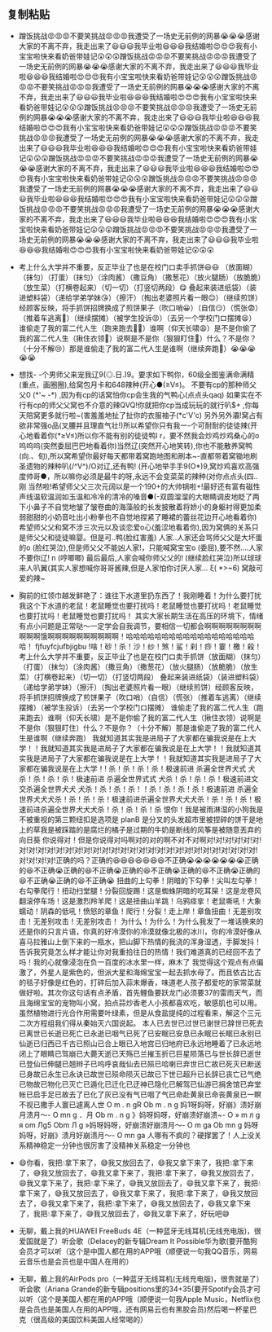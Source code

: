## 复制粘贴
- 蹭饭挑战😡😡😡不要笑挑战😡😡😡我遭受了一场史无前例的网暴😭😭😭感谢大家的不离不弃，我走出来了😃😃😃我毕业啦😆😆😆我结婚啦😍😍😍我有小宝宝啦快来看奶爸带娃记😲😲😲蹭饭挑战😡😡😡不要笑挑战😡😡😡我遭受了一场史无前例的网暴😭😭😭感谢大家的不离不弃，我走出来了😃😃😃我毕业啦😆😆😆我结婚啦😍😍😍我有小宝宝啦快来看奶爸带娃记😲😲😲蹭饭挑战😡😡😡不要笑挑战😡😡😡我遭受了一场史无前例的网暴😭😭😭感谢大家的不离不弃，我走出来了😃😃😃我毕业啦😆😆😆我结婚啦😍😍😍我有小宝宝啦快来看奶爸带娃记😲😲😲蹭饭挑战😡😡😡不要笑挑战😡😡😡我遭受了一场史无前例的网暴😭😭😭感谢大家的不离不弃，我走出来了😃😃😃我毕业啦😆😆😆我结婚啦😍😍😍我有小宝宝啦快来看奶爸带娃记😲😲😲蹭饭挑战😡😡😡不要笑挑战😡😡😡我遭受了一场史无前例的网暴😭😭😭感谢大家的不离不弃，我走出来了😃😃😃我毕业啦😆😆😆我结婚啦😍😍😍我有小宝宝啦快来看奶爸带娃记😲😲😲蹭饭挑战😡😡😡不要笑挑战😡😡😡我遭受了一场史无前例的网暴😭😭😭感谢大家的不离不弃，我走出来了😃😃😃我毕业啦😆😆😆我结婚啦😍😍😍我有小宝宝啦快来看奶爸带娃记😲😲😲蹭饭挑战😡😡😡不要笑挑战😡😡😡我遭受了一场史无前例的网暴😭😭😭感谢大家的不离不弃，我走出来了😃😃😃我毕业啦😆😆😆我结婚啦😍😍😍我有小宝宝啦快来看奶爸带娃记😲😲😲蹭饭挑战😡😡😡不要笑挑战😡😡😡我遭受了一场史无前例的网暴😭😭😭感谢大家的不离不弃，我走出来了😃😃😃我毕业啦😆😆😆我结婚啦😍😍😍我有小宝宝啦快来看奶爸带娃记😲😲😲蹭饭挑战😡😡😡不要笑挑战😡😡😡我遭受了一场史无前例的网暴😭😭😭感谢大家的不离不弃，我走出来了😃😃😃我毕业啦😆😆😆我结婚啦😍😍😍我有小宝宝啦快来看奶爸带娃记😲😲😲

- 考上什么大学并不重要，反正毕业了也是在校门ロ卖手抓饼😃😃
（放面糊）（抹匀）（打蛋）（抹匀）（涂肉酱）（撒豆角）（撒葱花）（放火腿肠）（放脆脆）（放生菜）（打横卷起来）（切一切）（打竖切两段）😋
叠起来装进纸袋）（装进塑料袋）（递给学弟学妹😘）（擦汗）（掏出老婆照片看一眼😌）（继续煎饼）经顾客反映，将手抓饼招牌换成了煎饼果子（吹口哨😀）（自信😏）（慌张😨）（推着车逃离🚶）（继续摆摊）（被学生投诉😡）（去另一个学校门ロ摆摊😫）
谁偷走了我的富二代人生（跑来跑去🏃🏃）谁啊（仰天长啸😩）是不是你偷了我的富二代人生（揪住衣领🤬）说啊是不是你（狠狠盯住👀）什么？不是你？（十分不解😢）那是谁偷走了我的富二代人生是谁啊（继续奔跑😤）😭😭😭😭😭

- 想找- -个男师父来宠我辽9(◎.日.)9。要求如下鸭你，60级全图鉴满命满精(重点，画圈圈),给窝包月卡和648辣种(开心●(≥V≤)。
不要有cp的那种师父父0 (\*'~ -\*) ,因为有cp的话窝怕你cp会生我的气鸭心(点点头qaq)
如果实在不行有cp的师父父窝也不介意的辣QVQ!你就把你cp当成玩玩的就行叭$+ ,你每天陪窝更多就行啦~(害羞羞地扯了扯你的衣服袖子(\*c'V'c)
另外另外灞!窝占有欲非常强o品(叉腰并且理直气壮!)所以希望你只有我一-个可耐耐的徒徒辣(开心地看着你(\*≥V≤)所以你不能有别的徒徒鸭I r，要不然我会炒鸡炒鸡桑心的o呜呜呜(突然委屈巴巴地看着你)当然辽(突然开心地笑转),你也不能散养窝鸭
(向.、旬),所以窝希望你最好每天都带着窝跑地图和刷本~-直都带着窝锄地刷圣遗物的辣种叭(/^V^)/O对辽,还有鸭! (开心地举手手9(O\*)9,窝炒鸡喜欢高强度帅哥●，所以嘛你必须是最牛的呀,永远不会变菜菜的辣种(对你点点头(四..刚
当然啦!希望师父父三次元阔以是一个190+的大帅锅啦+!最好还有富有磁性声线温软温润如玉温和冷冷的清冷的嗓音●(-双圆溜溜的大眼睛调皮地眨了两下小鼻子不自觉地皱了皱卷曲的海藻般的长发披散着将娇小的身躯衬得更加柔弱甜甜的小奶音吐出小粉拳也不自觉地捏紧了睡裙的蕾丝花边开心地看着你)
希望师父父和窝不涉三次元以及谈恋爱o心(羞涩地看着你),因为窝俩的关系只是师父父和徒徒嘛婴。但是可..鸭(脸红害羞)
人家..人家还会骂师父父是大坏蛋的o (脸红哭泣),但是师父父不能凶人家!，只能喊窝宝宝o (委屈),要不然....人家不要你辽! n (哼唧唧)
最后最后,人家会喊你师父父的! (继续脸红哭泣)所以球球来人叭翼(其实人家想喊你哥哥酱辣,但是人家怕你讨厌人家... ξ( \*>~6)
窝敲可爱的辣~

- 胸前的红领巾越发鲜艳了：谁往下水道里扔东西了！我刚睡着！为什么要打扰我这个下水道的老鼠！老鼠睡觉也要打扰吗！老鼠睡觉也要打扰吗！老鼠睡觉也要打扰吗！老鼠睡觉也要打扰吗！
其实大家长期生活在高压的环境下，情绪有点小问题是正常哒～一定学会自我调节，要相信一切都会啊啊啊啊啊啊啊啊啊啊啊饿啊啊啊啊啊啊啊啊啊啊！哈哈哈哈哈哈哈哈哈哈哈哈哈哈哈哈哈哈哈！ fjfuyfcjufbjigbu !啥！砂！杀！沙！纱！煞！鲨！刹！痧！霎！檄！殺！
考上什么大学并不重要，反正毕业了也是在校门ロ卖手抓饼（放面糊）（抹匀）（打蛋）（抹匀）（涂肉酱）（撒豆角）（撒葱花）（放火腿肠）（放脆脆）（放生菜）（打横卷起来）（切一切）（打竖切两段）
叠起来装进纸袋）（装进塑料袋）（递给学弟学妹）（擦汗）（掏出老婆照片看一眼）（继续煎饼）经顾客反映，将手抓饼招牌换成了煎饼果子（吹口哨）（自信）（慌张）（推着车逃离）（继续摆摊）（被学生投诉）（去另一个学校门ロ摆摊）
谁偷走了我的富二代人生（跑来跑去）谁啊（仰天长啸）是不是你偷了我的富二代人生（揪住衣领）说啊是不是你（狠狠盯住）什么？不是你？（十分不解）那是谁偷走了我的富二代人生是谁啊（继续奔跑）
我就知道其实我是进局子了大家都在骗我说是在上大学！！我就知道其实我是进局子了大家都在骗我说是在上大学！！我就知道其实我是进局子了大家都在骗我说是在上大学！！我就知道其实我是进局子了大家都在骗我说是在上大学！!
杀！杀！杀！杀！极速前进
杀遍全世界犬式
犬杀！杀！杀！杀！极速前进
杀遍全世界式式
犬杀！杀！杀！杀！极速前进文
交杀遍全世界犬犬
犬杀！杀！杀！杀！！杀！杀！杀！杀！极速前进
杀遍全世界犬犬犬杀！杀！杀！杀！极速前进杀遍全世界犬犬犬杀！杀！杀！杀！极速前进杀遍全世界犬犬犬杀！杀！杀！杀！杀
恨你！我是被雨淋湿的小狗我是不被重视的第三颗纽扣是选项是 planB 是分叉的头发超市里被捏碎的饼干是地上的草我是被踩踏的是腐烂的橘子是过期的牛奶是断线的风筝是被随意丟弃的向日葵
你说得对！但是你说得对吗啊对的对的啊不对不对啊对!对!对!对!对!对!对!对!对!对!对!对!对!对!对!对!对!对!对!对!对!对!对!对!对!对!对!对!对!对!对!对!对!对!对!对!正确的吗？正确的😆😆😆😆😆😆😆不正确😭😭😭😭😭😭😭正确的😆不正确😭正确的😆不正确😭正确的😆不正确😭正确的😆不正确😭正确的😆不正确😭正确的😆不正确😭
扭曲的上勾拳！阴暗的下勾拳！尖叫左勾拳！右勾拳爬行！扭动扫堂腿！分裂回旋踢！这是蜘蛛阴暗的吃耳屎！这是龙卷风翻滚停车场！这是激烈羚羊爬！这是扭曲山羊跳！乌鸦痉挛！老鼠嘶吼！大象蠕动！阴森的低吼！愤怒的章鱼！爬行！分裂！走上岸！章鱼扭曲！无差别攻击！无差别攻击！无差别攻击！
为什么！为什么！为什么我发了一堆话换来的还是你的只言片语，你真的好冷漠你的冷漠就像北极的冰川，你的冷漠好像从喜马拉雅山上倒下来的一瓶水，把山脚下热情的我浇的浑身湿透，手脚发抖！告诉我究竟怎么样才能让你对我重拾往日的热情！我们难道真的已经回不去了吗！我的心就像浸泡在负一百度的冰水里一样，麻木了
我觉得这个观点有点偏激了，外星人是紫色的，但派大星和海绵宝宝一起去抓水母了。而且依古比古的毯子好像是红色的，打碎后加入蒜末爆香，味道老人孩子都爱吃的家常菜就做好啦。其次你这句话有点矛盾，首先鲤鱼要跃龙门必须要37的雷雨天气，而且海绵宝宝的宠物叫小窝，拍点蒜炒香老人小孩都喜欢吃，敏感肌也可以用。虽然植物进行光合作用需要叶绿素，但是从食盐提纯的过程看来，解这个三元二次方程组我们得从秦始灭六国说起。
本人已去世已过世已谢世已辞世已死去已离世已长逝已死亡已永逝已咽气已死了已安眠已安息已永眠已长眠已永别已仙逝已归西已千古已照山已合上眼已入地宫已归地府已永远地睡着了已永远地闭上了眼睛已驾崩已大薨天逝已天殇已兰摧玉折已巨星陨落已与世长辞已逝世已登仙已伸腿已翘辫子已呜呼哀哉仙去已殒已哈喇已弃世已亡故已死灭已断送已身故已永生已永诀已故世已殒命陨灭已故已下世已超升已长辞已丧亡已气绝已物故已物化已灭亡已遁化已迁化已迂神已隐化已解驾已仙游已捐舍馆已弃堂帐已启手足已故去了已化了灰已没有气已咽了气已命赴黄泉已命丧黄泉已一瞑不视已撒手人寰已遽离人世
O m . n gR Ob m . n g 妈1呀妈呀，好崩》溃好崩月溃月～- O mn g ．月 Ob m . n g 》妈呀妈呀，好崩溃好崩溃\~- O » m л g я om Лg5 Obm Л g »妈呀妈呀，好崩溃好崩溃月～- O m ga Ob mn g 妈呀妈呀，好崩》溃月好崩溃月～- O mn ga
人哪有不疯的？硬撑罢了！人上没关系精神稳定一分钟也很厉害了没精神关系稳定一分钟也


- 😄你看，我把💧拿下来了，😅我又放回去了，😄我又拿下来了，我把💧拿下来了，😅我又放回去了，😄我又拿下来了，我把💧拿下来了，😅我又放回去了，😄我又拿下来了，我把💧拿下来了，😅我又放回去了，😄我又拿下来了，我把💧拿下来了，😅我又放回去了，😄我又拿下来了，我把💧拿下来了，😅我又放回去了，😄我又拿下来了，我把💧拿下来了，😅我又放回去了，😄我又拿下来了，我把💧拿下来了，😅我又放回去了，😄我又拿下来了，好玩吧😅

- 无聊，戴上我的HUAWEI FreeBuds 4E（一种蓝牙无线耳机(无线充电版)，很爱国就是了）听会歌（Delacey的新专辑Dream It Possible华为歌(要开酷狗会员才可以听（这个是中国人都在用的APP哦（顺便说一句我QQ音乐，网易云音乐也是会员也是中国人在用的）

- 无聊，戴上我的AirPods pro（一种蓝牙无线耳机(无线充电版)，很贵就是了）听会歌（Ariana Grande的新专辑positions里的34+35(要开Spotify会员才可以听（这个是美国人都在用的APP哦（顺便说一句我Apple Music，Netflix也是会员也是美国人在用的APP哦，还有网易云也有黑胶会员)然后喝一杯星巴克（很高级的美国饮料美国人经常喝的）